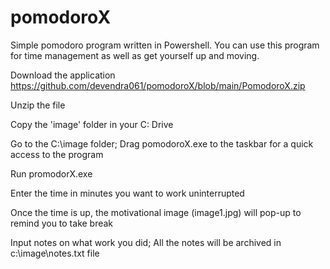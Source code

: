 # pomodoroX
Simple pomodoro program written in Powershell. You can use this program for time management as well as get yourself up and moving. 

Download the application https://github.com/devendra061/pomodoroX/blob/main/PomodoroX.zip

Unzip the file

Copy the 'image' folder in your C: Drive

Go to the C:\image folder; Drag pomodoroX.exe to the taskbar for a quick access to the program


Run promodorX.exe 
	
Enter the time in minutes you want to work uninterrupted

Once the time is up, the motivational image (image1.jpg) will pop-up to remind you to take break

Input notes on what work you did; All the notes will be archived in c:\image\notes.txt file
